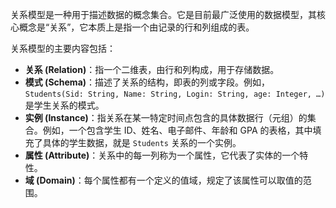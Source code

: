 关系模型是一种用于描述数据的概念集合。它是目前最广泛使用的数据模型，其核心概念是“关系”，它本质上是指一个由记录的行和列组成的表。

关系模型的主要内容包括：
*   **关系 (Relation)**：指一个二维表，由行和列构成，用于存储数据。
*   **模式 (Schema)**：描述了关系的结构，即表的列或字段。例如，`Students(Sid: String, Name: String, Login: String, age: Integer, …)` 是学生关系的模式。
*   **实例 (Instance)**：指关系在某一特定时间点包含的具体数据行（元组）的集合。例如，一个包含学生 ID、姓名、电子邮件、年龄和 GPA 的表格，其中填充了具体的学生数据，就是 `Students` 关系的一个实例。
*   **属性 (Attribute)**：关系中的每一列称为一个属性，它代表了实体的一个特性。
*   **域 (Domain)**：每个属性都有一个定义的值域，规定了该属性可以取值的范围。